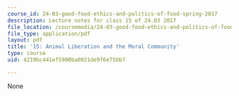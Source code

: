 ```yaml
---
course_id: 24-03-good-food-ethics-and-politics-of-food-spring-2017
description: Lecture notes for class 15 of 24.03 2017
file_location: /coursemedia/24-03-good-food-ethics-and-politics-of-food-spring-2017/4219bc441ef5900ba0021de9f6e75bb7_MIT24_03S17_lec15.pdf
file_type: application/pdf
layout: pdf
title: '15: Animal Liberation and the Moral Community'
type: course
uid: 4219bc441ef5900ba0021de9f6e75bb7

---
```

None